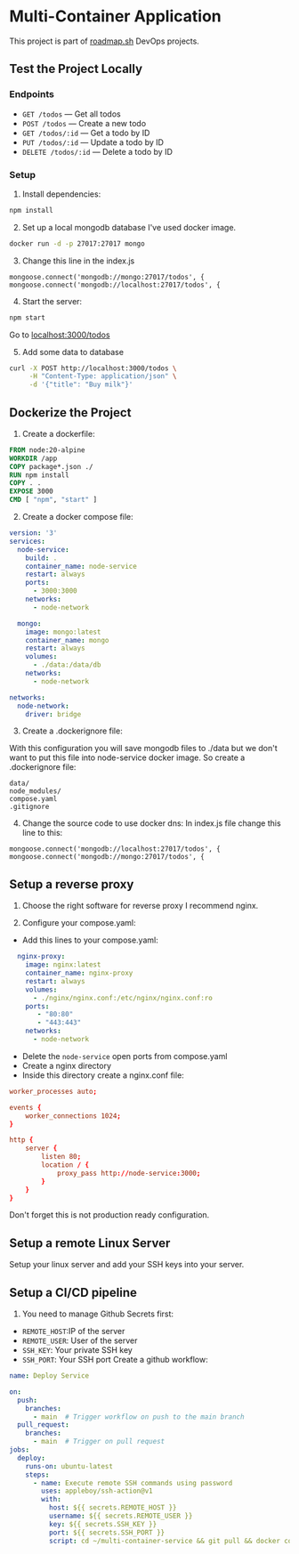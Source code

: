 # Multi-Container Application
This project is part of [roadmap.sh](https://roadmap.sh/projects/multi-container-service) DevOps projects.


## Test the Project Locally

### Endpoints

- `GET /todos` — Get all todos
- `POST /todos` — Create a new todo
- `GET /todos/:id` — Get a todo by ID
- `PUT /todos/:id` — Update a todo by ID
- `DELETE /todos/:id` — Delete a todo by ID

### Setup
1. Install dependencies:

```bash
npm install
```

2. Set up a local mongodb database
I've used docker image.

```bash
docker run -d -p 27017:27017 mongo
```
3. Change this line in the index.js
```
mongoose.connect('mongodb://mongo:27017/todos', {
mongoose.connect('mongodb://localhost:27017/todos', {
```

4. Start the server:
```bash
npm start
```
Go to [localhost:3000/todos](http://localhost:3000/todos)

5. Add some data to database

```bash
curl -X POST http://localhost:3000/todos \
     -H "Content-Type: application/json" \
     -d '{"title": "Buy milk"}'
```

## Dockerize the Project

1. Create a dockerfile:

```dockerfile
FROM node:20-alpine
WORKDIR /app
COPY package*.json ./
RUN npm install
COPY . .
EXPOSE 3000
CMD [ "npm", "start" ]
```
2. Create a docker compose file:
```compose.yaml
version: '3'
services:
  node-service:
    build: .
    container_name: node-service
    restart: always
    ports:
      - 3000:3000
    networks:
      - node-network

  mongo:
    image: mongo:latest 
    container_name: mongo
    restart: always
    volumes:
      - ./data:/data/db
    networks:
      - node-network

networks:
  node-network:
    driver: bridge
```

3. Create a .dockerignore file:

With this configuration you will save mongodb files to ./data but we don't want to put this file into node-service docker image. So create a .dockerignore file:
```
data/
node_modules/
compose.yaml
.gitignore
```

4. Change the source code to use docker dns:
In index.js file change this line to this:
```
mongoose.connect('mongodb://localhost:27017/todos', {
mongoose.connect('mongodb://mongo:27017/todos', {
```

## Setup a reverse proxy
1. Choose the right software for reverse proxy
I recommend nginx.

2. Configure your compose.yaml:
- Add this lines to your compose.yaml:

```compose.yaml
  nginx-proxy:
    image: nginx:latest
    container_name: nginx-proxy
    restart: always
    volumes:
      - ./nginx/nginx.conf:/etc/nginx/nginx.conf:ro
    ports:
       - "80:80"
       - "443:443"
    networks: 
      - node-network
```
- Delete the `node-service` open ports from compose.yaml
- Create a nginx directory
- Inside this directory create a nginx.conf file:
```conf
worker_processes auto;

events {
	worker_connections 1024;
}

http {
	server {
		listen 80;
		location / {
			proxy_pass http://node-service:3000;
		}
	}
}

```
Don't forget this is not production ready configuration.

## Setup a remote Linux Server
Setup your linux server and add your SSH keys into your server.

## Setup a CI/CD pipeline
1. You need to manage Github Secrets first:
 - `REMOTE_HOST`:IP of the server
 - `REMOTE_USER`: User of the server
 - `SSH_KEY`: Your private SSH key
 - `SSH_PORT`: Your SSH port 
Create a github workflow:
```yaml
name: Deploy Service

on:
  push:
    branches:
      - main  # Trigger workflow on push to the main branch
  pull_request:
    branches:
      - main  # Trigger on pull request
jobs:
  deploy:
    runs-on: ubuntu-latest
    steps:
      - name: Execute remote SSH commands using password
        uses: appleboy/ssh-action@v1
        with:
          host: ${{ secrets.REMOTE_HOST }}
          username: ${{ secrets.REMOTE_USER }}
          key: ${{ secrets.SSH_KEY }}
          port: ${{ secrets.SSH_PORT }}
          script: cd ~/multi-container-service && git pull && docker compose down && docker compose up -d --build 
```
